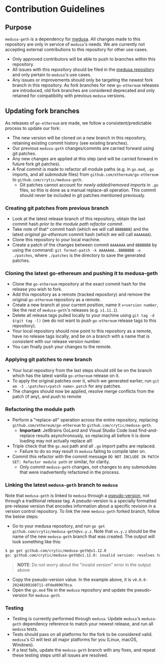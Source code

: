# Contribution Guidelines

## Purpose

`medusa-geth` is a dependency for [medusa](https://github.com/trailofbits/medusa). All changes made to this repository are only in service of `medusa`'s needs. We are currently not accepting external contributions to this repository for other use cases.

- Only approved contributors will be able to push to branches within this repository.
- All issues with this repository should be filed in the [medusa repository](https://github.com/trailofbits/medusa/issues) and only pertain to `medusa`'s use cases.
- Any issues or improvements should only be targeting the newest fork branch in this repository. As fork branches for new `go-ethereum` releases are introduced, old fork branches are considered deprecated and only retained for compatibility with previous `medusa` versions.

## Updating fork branches

As releases of `go-ethereum` are made, we follow a consistent/predictable process to update our fork: 
- The new version will be cloned on a new branch in this repository, retaining existing commit history (see existing branches).
- Our previous `medusa-geth` changes/commits are carried forward using git patches.
- Any new changes are applied at this step (and will be carried forward in future fork git patches).
- A final commit is made to refactor all module paths (e.g. in `go.mod`, `.go` imports, and all submodule files) from `github.com/ethereum/go-ethereum` to `github.com/crytic/medusa-geth`.
  - Git patches cannot account for *newly added/removed imports* in `.go` files, so this is done as a manual replace-all operation. This commit should never be included in git patches mentioned previously.

### Creating git patches from previous branch

  - Look at the latest release branch of this repository, obtain the last commit hash *prior to the module path refactor commit*.
  - Take note of that^ commit hash (which we will call `BBBBBBB`) and the latest _original go-ethereum_ commit hash (which we will call `AAAAAAA`).
  - Clone this repository to your local machine.
  - Create a patch of the changes between commit `AAAAAAA` and `BBBBBBB` by using the command: `git format-patch -k AAAAAAA..BBBBBBB -o ./patches`, where `./patches` is the directory to save the generated patches.


### Cloning the latest go-ethereum and pushing it to medusa-geth

  - Clone the `go-ethereum` repository at the exact commit hash for the release you wish to fork.
  - Add this repository as a remote (tracked repository) and remove the original `go-ethereum` repository as a remote.
  - Create a new branch at your current position, name it `v<version number`, like the rest of `medusa-geth`'s releases (e.g. `v1.11.1`).
  - Delete all release tags pulled locally to your machine using `git tag -d $(git tag -l)` (we do not want to push `go-ethereum` release tags to this repository).
  - Your local repository should now point to this repository as a remote, have no release tags locally, and be on a branch with a name that is consistent with our release version number. 
  - You can finally push your changes to the remote.

### Applying git patches to new branch

  - Your local repository from the last steps should still be on the branch which has the latest vanilla `go-ethereum` release on it.
  - To apply the original patches over it, which we generated earlier, run `git am -3 .\patches\<patch name>.patch` for any patches.
  - The changes should now be applied, resolve merge conflicts from the patch (if any), and push to remote

### Refactoring the module path
 
  - Perform a "replace-all" operation across the entire repository, replacing `github.com/ethereum/go-ethereum` to `github.com/crytic/medusa-geth`.
    - **Important**: JetBrains GoLand and Visual Studio Code load find-and-replace results asynchronously, so replacing all before it is done loading may not actually replace all!
  - Triple check that the `go.mod` path and all `.go` import paths are replaced.
    - Failure to do so may result in `medusa` failing to compile later on.
  - Commit this refactor with the commit message `DO NOT INCLUDE IN PATCH SET: Refactor module path` or similar, for clarity.
    - Only commit `medusa-geth` changes, not changes to any submodules that were inadvertently refactored in the process.
  
### Linking the latest `medusa-geth` branch to `medusa`

Note that `medusa-geth` is linked to `medusa` through a [pseudo-version](https://go.dev/ref/mod#pseudo-versions), not 
through a traditional release tag. A pseudo-version is a specially formatted pre-release version that encodes 
information about a specific revision in a version control repository. To link the new `medusa-geth` forked branch, 
follow the below steps:
  - Go to your medusa repository, and run `go get github.com/crytic/medusa-geth@vx.y.z`. Note that `vx.y.z` should be the
    name of the new `medusa-geth` branch that was created. The output will look something like this:
```bash
$ go get github.com/crytic/medusa-geth@v1.12.0
go: github.com/crytic/medusa-geth@v1.12.0: invalid version: resolves to version v0.0.0-20240209160711-dfded09070ca (v1.12.0 is not a tag)
```
> **NOTE**: Do not worry about the "invalid version" error in the output above

  - Copy the pseudo-version value. In the example above, it is `v0.0.0-20240209160711-dfded09070ca`.
  - Open the `go.mod` file in the `medusa` repository and update the pseudo-version for `medusa-geth`.

### Testing

  - Testing is currently performed through `medusa`. Update `medusa`'s `medusa-geth` dependency reference to match your newest release, and run all `medusa` tests.
  - Tests should pass on all platforms for the fork to be considered valid. `medusa`'s CI will test all major platforms for you (Linux, macOS, Windows).
  - If a test fails, update the `medusa-geth` branch with any fixes, and repeat these testing steps until all issues are resolved.
